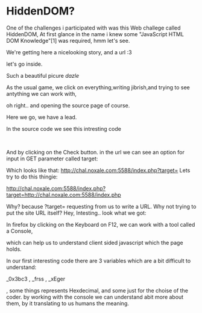 # HiddenDOM?

One of the challenges i participated with was this Web challege called HiddenDOM,
At first glance in the name i knew some "JavaScript HTML DOM Knowledge"[1] was required, hmm let's see.


We're getting here a nicelooking story, and a url :3

let's go inside.







Such a beautiful picure *dazle*

As the usual game, we click on everything,writing jibrish,and trying to see antything we can work with,

oh right.. and opening the source page of course.

Here we go, we have a lead.

In the source code we see this intresting code

 

And by clicking on the Check button. in the url we can see an option for input in GET parameter called target:

Which looks like that: http://chal.noxale.com:5588/index.php?target=
Lets try to do this thingie:

http://chal.noxale.com:5588/index.php?target=http://chal.noxale.com:5588/index.php

Why? because ?target= requesting from us to write a URL.
Why not trying to put the site URL itself?
Hey, Intesting.. look what we got:



In firefox by clicking on the Keyboard on F12, we can work with a tool called a Console,

which can help us to understand client sided javascript which the page holds.

In our first interesting code there are 3 variables which are a bit difficult to understand:

_0x3bc3 , _frss , _xEger

, some things represents Hexdecimal, and some just for the choise of the coder.
by working with the console we can understand abit more about them,
by it translating to us humans the meaning.
